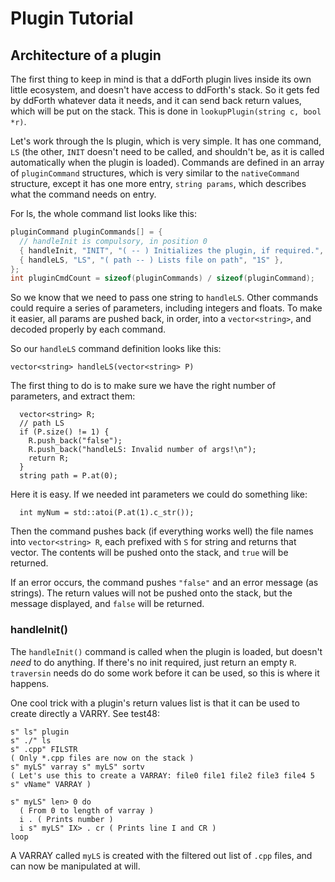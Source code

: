 # Plugin Tutorial

## Architecture of a plugin

The first thing to keep in mind is that a ddForth plugin lives inside its own little ecosystem, and doesn't have access to ddForth's stack. So it gets fed by ddForth whatever data it needs, and it can send back return values, which will be put on the stack. This is done in `lookupPlugin(string c, bool *r)`.

Let's work through the ls plugin, which is very simple. It has one command, `LS` (the other, `INIT` doesn't need to be called, and shouldn't be, as it is called automatically when the plugin is loaded). Commands are defined in an array of `pluginCommand` structures, which is very similar to the `nativeCommand` structure, except it has one more entry, `string params`, which describes what the command needs on entry.

For ls, the whole command list looks like this:

```c
pluginCommand pluginCommands[] = {
  // handleInit is compulsory, in position 0
  { handleInit, "INIT", "( -- ) Initializes the plugin, if required.", "0" },
  { handleLS, "LS", "( path -- ) Lists file on path", "1S" },
};
int pluginCmdCount = sizeof(pluginCommands) / sizeof(pluginCommand);
```

So we know that we need to pass one string to `handleLS`. Other commands could require a series of parameters, including integers and floats. To make it easier, all params are pushed back, in order, into a `vector<string>`, and decoded properly by each command.

So our `handleLS` command definition looks like this:

`vector<string> handleLS(vector<string> P)`

The first thing to do is to make sure we have the right number of parameters, and extract them:

```
  vector<string> R;
  // path LS
  if (P.size() != 1) {
    R.push_back("false");
    R.push_back("handleLS: Invalid number of args!\n");
    return R;
  }
  string path = P.at(0);
```

Here it is easy. If we needed int parameters we could do something like:

```
  int myNum = std::atoi(P.at(1).c_str());
```

Then the command pushes back (if everything works well) the file names into `vector<string> R`, each prefixed with `S` for string and returns that vector. The contents will be pushed onto the stack, and `true` will be returned.

If an error occurs, the command pushes `"false"` and an error message (as strings). The return values will not be pushed onto the stack, but the message displayed, and `false` will be returned.

### handleInit()

The `handleInit()` command is called when the plugin is loaded, but doesn't _need_ to do anything. If there's no init required, just return an empty `R`. `traversin` needs do do some work before it can be used, so this is where it happens. 

One cool trick with a plugin's return values list is that it can be used to create directly a VARRY. See test48:

```
s" ls" plugin
s" ./" ls
s" .cpp" FILSTR
( Only *.cpp files are now on the stack )
s" myLS" varray s" myLS" sortv
( Let's use this to create a VARRAY: file0 file1 file2 file3 file4 5 s" vName" VARRAY )

s" myLS" len> 0 do
  ( From 0 to length of varray )
  i . ( Prints number )
  i s" myLS" IX> . cr ( Prints line I and CR )
loop
```

A VARRAY called `myLS` is created with the filtered out list of `.cpp` files, and can now be manipulated at will.

